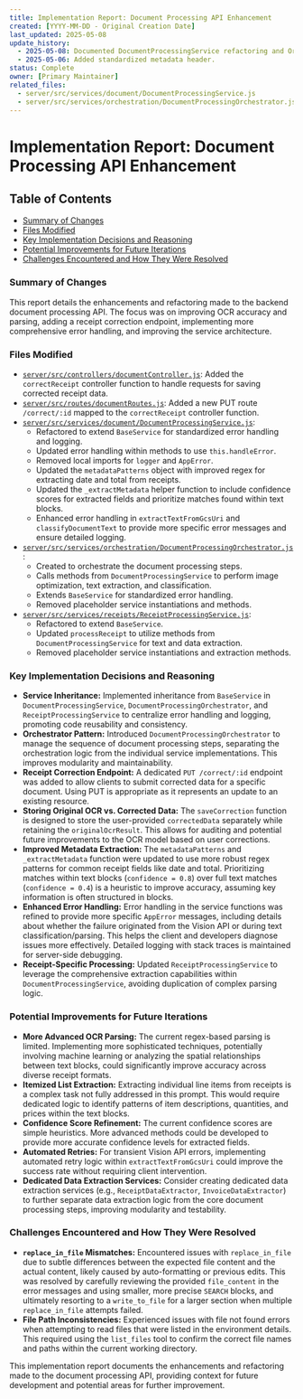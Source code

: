 ```yaml
---
title: Implementation Report: Document Processing API Enhancement
created: [YYYY-MM-DD - Original Creation Date]
last_updated: 2025-05-08
update_history:
  - 2025-05-08: Documented DocumentProcessingService refactoring and Orchestrator role.
  - 2025-05-06: Added standardized metadata header.
status: Complete
owner: [Primary Maintainer]
related_files:
  - server/src/services/document/DocumentProcessingService.js
  - server/src/services/orchestration/DocumentProcessingOrchestrator.js
---
```


# Implementation Report: Document Processing API Enhancement

## Table of Contents

* [Summary of Changes](#summary-of-changes)
* [Files Modified](#files-modified)
* [Key Implementation Decisions and Reasoning](#key-implementation-decisions-and-reasoning)
* [Potential Improvements for Future Iterations](#potential-improvements-for-future-iterations)
* [Challenges Encountered and How They Were Resolved](#challenges-encountered-and-how-they-were-resolved)

### Summary of Changes

This report details the enhancements and refactoring made to the backend document processing API. The focus was on improving OCR accuracy and parsing, adding a receipt correction endpoint, implementing more comprehensive error handling, and improving the service architecture.

### Files Modified

*   [`server/src/controllers/documentController.js`](../../../../server/src/controllers/documentController.js): Added the `correctReceipt` controller function to handle requests for saving corrected receipt data.
*   [`server/src/routes/documentRoutes.js`](../../../../server/src/routes/documentRoutes.js): Added a new PUT route `/correct/:id` mapped to the `correctReceipt` controller function.
*   [`server/src/services/document/DocumentProcessingService.js`](../../../../server/src/services/document/DocumentProcessingService.js):
    *   Refactored to extend `BaseService` for standardized error handling and logging.
    *   Updated error handling within methods to use `this.handleError`.
    *   Removed local imports for `logger` and `AppError`.
    *   Updated the `metadataPatterns` object with improved regex for extracting date and total from receipts.
    *   Updated the `_extractMetadata` helper function to include confidence scores for extracted fields and prioritize matches found within text blocks.
    *   Enhanced error handling in `extractTextFromGcsUri` and `classifyDocumentText` to provide more specific error messages and ensure detailed logging.
*   [`server/src/services/orchestration/DocumentProcessingOrchestrator.js`](../../../../server/src/services/orchestration/DocumentProcessingOrchestrator.js):
    *   Created to orchestrate the document processing steps.
    *   Calls methods from `DocumentProcessingService` to perform image optimization, text extraction, and classification.
    *   Extends `BaseService` for standardized error handling.
    *   Removed placeholder service instantiations and methods.
*   [`server/src/services/receipts/ReceiptProcessingService.js`](../../../../server/src/services/receipts/ReceiptProcessingService.js):
    *   Refactored to extend `BaseService`.
    *   Updated `processReceipt` to utilize methods from `DocumentProcessingService` for text and data extraction.
    *   Removed placeholder service instantiations and extraction methods.

### Key Implementation Decisions and Reasoning

*   **Service Inheritance:** Implemented inheritance from `BaseService` in `DocumentProcessingService`, `DocumentProcessingOrchestrator`, and `ReceiptProcessingService` to centralize error handling and logging, promoting code reusability and consistency.
*   **Orchestrator Pattern:** Introduced `DocumentProcessingOrchestrator` to manage the sequence of document processing steps, separating the orchestration logic from the individual service implementations. This improves modularity and maintainability.
*   **Receipt Correction Endpoint:** A dedicated `PUT /correct/:id` endpoint was added to allow clients to submit corrected data for a specific document. Using PUT is appropriate as it represents an update to an existing resource.
*   **Storing Original OCR vs. Corrected Data:** The `saveCorrection` function is designed to store the user-provided `correctedData` separately while retaining the `originalOcrResult`. This allows for auditing and potential future improvements to the OCR model based on user corrections.
*   **Improved Metadata Extraction:** The `metadataPatterns` and `_extractMetadata` function were updated to use more robust regex patterns for common receipt fields like date and total. Prioritizing matches within text blocks (`confidence = 0.8`) over full text matches (`confidence = 0.4`) is a heuristic to improve accuracy, assuming key information is often structured in blocks.
*   **Enhanced Error Handling:** Error handling in the service functions was refined to provide more specific `AppError` messages, including details about whether the failure originated from the Vision API or during text classification/parsing. This helps the client and developers diagnose issues more effectively. Detailed logging with stack traces is maintained for server-side debugging.
*   **Receipt-Specific Processing:** Updated `ReceiptProcessingService` to leverage the comprehensive extraction capabilities within `DocumentProcessingService`, avoiding duplication of complex parsing logic.

### Potential Improvements for Future Iterations

*   **More Advanced OCR Parsing:** The current regex-based parsing is limited. Implementing more sophisticated techniques, potentially involving machine learning or analyzing the spatial relationships between text blocks, could significantly improve accuracy across diverse receipt formats.
*   **Itemized List Extraction:** Extracting individual line items from receipts is a complex task not fully addressed in this prompt. This would require dedicated logic to identify patterns of item descriptions, quantities, and prices within the text blocks.
*   **Confidence Score Refinement:** The current confidence scores are simple heuristics. More advanced methods could be developed to provide more accurate confidence levels for extracted fields.
*   **Automated Retries:** For transient Vision API errors, implementing automated retry logic within `extractTextFromGcsUri` could improve the success rate without requiring client intervention.
*   **Dedicated Data Extraction Services:** Consider creating dedicated data extraction services (e.g., `ReceiptDataExtractor`, `InvoiceDataExtractor`) to further separate data extraction logic from the core document processing steps, improving modularity and testability.

### Challenges Encountered and How They Were Resolved

*   **`replace_in_file` Mismatches:** Encountered issues with `replace_in_file` due to subtle differences between the expected file content and the actual content, likely caused by auto-formatting or previous edits. This was resolved by carefully reviewing the provided `file_content` in the error messages and using smaller, more precise `SEARCH` blocks, and ultimately resorting to a `write_to_file` for a larger section when multiple `replace_in_file` attempts failed.
*   **File Path Inconsistencies:** Experienced issues with file not found errors when attempting to read files that were listed in the environment details. This required using the `list_files` tool to confirm the correct file names and paths within the current working directory.

This implementation report documents the enhancements and refactoring made to the document processing API, providing context for future development and potential areas for further improvement.
